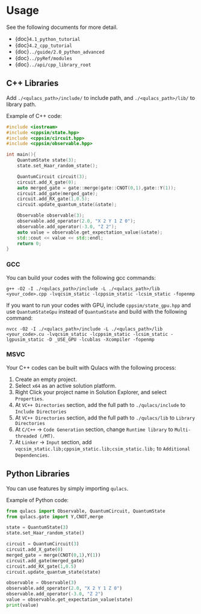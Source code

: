# Usage

See the following documents for more detail.

- {doc}`4.1_python_tutorial`
- {doc}`4.2_cpp_tutorial`
- {doc}`../guide/2.0_python_advanced`
- {doc}`../pyRef/modules`
- {doc}`../api/cpp_library_root`

## C++ Libraries

Add `./<qulacs_path>/include/` to include path, and
`./<qulacs_path>/lib/` to library path.

Example of C++ code:

``` cpp
#include <iostream>
#include <cppsim/state.hpp>
#include <cppsim/circuit.hpp>
#include <cppsim/observable.hpp>

int main(){
    QuantumState state(3);
    state.set_Haar_random_state();

    QuantumCircuit circuit(3);
    circuit.add_X_gate(0);
    auto merged_gate = gate::merge(gate::CNOT(0,1),gate::Y(1));
    circuit.add_gate(merged_gate);
    circuit.add_RX_gate(1,0.5);
    circuit.update_quantum_state(&state);

    Observable observable(3);
    observable.add_operator(2.0, "X 2 Y 1 Z 0");
    observable.add_operator(-3.0, "Z 2");
    auto value = observable.get_expectation_value(&state);
    std::cout << value << std::endl;
    return 0;
}
```

### GCC

You can build your codes with the following gcc commands:

```
g++ -O2 -I ./<qulacs_path>/include -L ./<qulacs_path>/lib <your_code>.cpp -lvqcsim_static -lcppsim_static -lcsim_static -fopenmp
```

If you want to run your codes with GPU, include `cppsim/state_gpu.hpp` and use `QuantumStateGpu` instead of `QuantumState` and build with the following command:

```
nvcc -O2 -I ./<qulacs_path>/include -L ./<qulacs_path>/lib <your_code>.cu -lvqcsim_static -lcppsim_static -lcsim_static -lgpusim_static -D _USE_GPU -lcublas -Xcompiler -fopenmp
```

### MSVC

Your C++ codes can be built with Qulacs with the following process:

1. Create an empty project.
1. Select `x64` as an active solution platform.
1. Right Click your project name in Solution Explorer, and select `Properties`.
1. At `VC++ Directories` section, add the full path to `./qulacs/include` to `Include Directories`
1. At `VC++ Directories` section, add the full path to `./qulacs/lib` to `Library Directories`
1. At `C/C++` -\> `Code Generation` section, change `Runtime library` to `Multi-threaded (/MT)`.
1. At `Linker` -\> `Input` section, add `vqcsim_static.lib;cppsim_static.lib;csim_static.lib;` to `Additional Dependencies`.

## Python Libraries

You can use features by simply importing `qulacs`.

Example of Python code:

``` python
from qulacs import Observable, QuantumCircuit, QuantumState
from qulacs.gate import Y,CNOT,merge

state = QuantumState(3)
state.set_Haar_random_state()

circuit = QuantumCircuit(3)
circuit.add_X_gate(0)
merged_gate = merge(CNOT(0,1),Y(1))
circuit.add_gate(merged_gate)
circuit.add_RX_gate(1,0.5)
circuit.update_quantum_state(state)

observable = Observable(3)
observable.add_operator(2.0, "X 2 Y 1 Z 0")
observable.add_operator(-3.0, "Z 2")
value = observable.get_expectation_value(state)
print(value)
```
